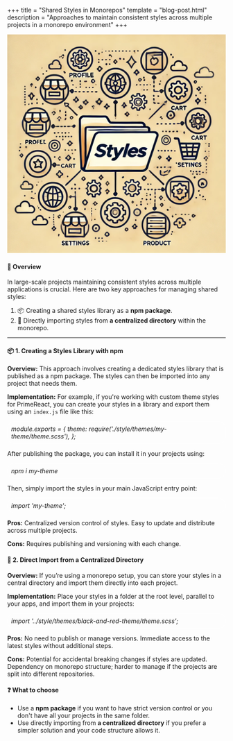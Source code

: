 +++
title = "Shared Styles in Monorepos"
template = "blog-post.html"
description = "Approaches to maintain consistent styles across multiple projects in a monorepo environment"
+++

![blog-cover](/images/blog/2024-09-01/shared-styles-monorepo.webp)

<h4><b>🤔 Overview</b></h4>

In large-scale projects maintaining consistent styles across multiple applications is crucial. Here are two key approaches for managing shared styles:

1. 📦 Creating a shared styles library as a <b>npm package</b>.
2. 🔗 Directly importing styles from <b>a centralized directory</b> within the monorepo.

---

<h4><b>📦 1. Creating a Styles Library with npm</b></h4>

<b>Overview:</b> This approach involves creating a dedicated styles library that is published as a npm package. The styles can then be imported into any project that needs them.

<b>Implementation:</b> For example, if you're working with custom theme styles for PrimeReact, you can create your styles in a library and export them using an `index.js` file like this:

<div style="border: 1px solid white; font-style: italic; border-radius: 1rem; padding: 0.5rem; margin: 10px 0">
module.exports = {
    theme: require('./style/themes/my-theme/theme.scss'),
};
</div>

After publishing the package, you can install it in your projects using:
<div style="border: 1px solid white; font-style: italic; border-radius: 1rem; padding: 0.5rem; margin: 10px 0">
npm i my-theme
</div>

Then, simply import the styles in your main JavaScript entry point:
<div style="border: 1px solid white; font-style: italic; border-radius: 1rem; padding: 0.5rem; margin: 10px 0">
import 'my-theme';
</div>

<b>Pros:</b>
Centralized version control of styles.
Easy to update and distribute across multiple projects.

<b>Cons:</b>
Requires publishing and versioning with each change.

<h4><b>🔗 2. Direct Import from a Centralized Directory</b></h4>

<b>Overview:</b> If you’re using a monorepo setup, you can store your styles in a central directory and import them directly into each project.

<b>Implementation:</b> Place your styles in a folder at the root level, parallel to your apps, and import them in your projects:

<div style="border: 1px solid white; font-style: italic; border-radius: 1rem; padding: 0.5rem; margin: 10px 0">
import '../style/themes/black-and-red-theme/theme.scss';
</div>

<b>Pros:</b>
No need to publish or manage versions.
Immediate access to the latest styles without additional steps.

<b>Cons:</b>
Potential for accidental breaking changes if styles are updated.
Dependency on monorepo structure; harder to manage if the projects are split into different repositories.

<h4><b>❓ What to choose</b></h4>

- Use a <b>npm package</b> if you want to have strict version control or you don't have all your projects in the same folder.
- Use directly importing from <b>a centralized directory</b> if you prefer a simpler solution and your code structure allows it.